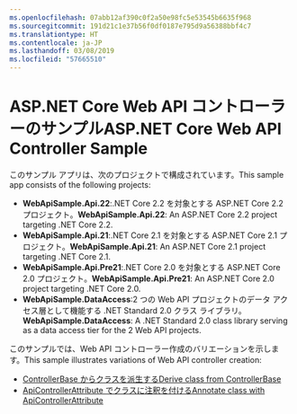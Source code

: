 ```yaml
---
ms.openlocfilehash: 07abb12af390c0f2a50e98fc5e53545b6635f968
ms.sourcegitcommit: 191d21c1e37b56f0df0187e795d9a56388bbf4c7
ms.translationtype: HT
ms.contentlocale: ja-JP
ms.lasthandoff: 03/08/2019
ms.locfileid: "57665510"
---
```

# <a name="aspnet-core-web-api-controller-sample"></a><span data-ttu-id="ceff6-101">ASP.NET Core Web API コントローラーのサンプル</span><span class="sxs-lookup"><span data-stu-id="ceff6-101">ASP.NET Core Web API Controller Sample</span></span>

<span data-ttu-id="ceff6-102">このサンプル アプリは、次のプロジェクトで構成されています。</span><span class="sxs-lookup"><span data-stu-id="ceff6-102">This sample app consists of the following projects:</span></span>

- <span data-ttu-id="ceff6-103">**WebApiSample.Api.22**:.NET Core 2.2 を対象とする ASP.NET Core 2.2 プロジェクト。</span><span class="sxs-lookup"><span data-stu-id="ceff6-103">**WebApiSample.Api.22**: An ASP.NET Core 2.2 project targeting .NET Core 2.2.</span></span>
- <span data-ttu-id="ceff6-104">**WebApiSample.Api.21**:.NET Core 2.1 を対象とする ASP.NET Core 2.1 プロジェクト。</span><span class="sxs-lookup"><span data-stu-id="ceff6-104">**WebApiSample.Api.21**: An ASP.NET Core 2.1 project targeting .NET Core 2.1.</span></span>
- <span data-ttu-id="ceff6-105">**WebApiSample.Api.Pre21**:.NET Core 2.0 を対象とする ASP.NET Core 2.0 プロジェクト。</span><span class="sxs-lookup"><span data-stu-id="ceff6-105">**WebApiSample.Api.Pre21**: An ASP.NET Core 2.0 project targeting .NET Core 2.0.</span></span>
- <span data-ttu-id="ceff6-106">**WebApiSample.DataAccess**:2 つの Web API プロジェクトのデータ アクセス層として機能する .NET Standard 2.0 クラス ライブラリ。</span><span class="sxs-lookup"><span data-stu-id="ceff6-106">**WebApiSample.DataAccess**: A .NET Standard 2.0 class library serving as a data access tier for the 2 Web API projects.</span></span>

<span data-ttu-id="ceff6-107">このサンプルでは、Web API コントローラー作成のバリエーションを示します。</span><span class="sxs-lookup"><span data-stu-id="ceff6-107">This sample illustrates variations of Web API controller creation:</span></span>

- [<span data-ttu-id="ceff6-108">ControllerBase からクラスを派生する</span><span class="sxs-lookup"><span data-stu-id="ceff6-108">Derive class from ControllerBase</span></span>](https://docs.microsoft.com/aspnet/core/web-api#derive-class-from-controllerbase)
- [<span data-ttu-id="ceff6-109">ApiControllerAttribute でクラスに注釈を付ける</span><span class="sxs-lookup"><span data-stu-id="ceff6-109">Annotate class with ApiControllerAttribute</span></span>](https://docs.microsoft.com/aspnet/core/web-api#annotate-class-with-apicontrollerattribute)
